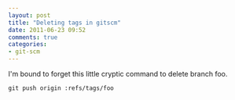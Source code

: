 ```yaml
---
layout: post
title: "Deleting tags in gitscm"
date: 2011-06-23 09:52
comments: true
categories:
- git-scm
---
```


I'm bound to forget this little cryptic command to delete branch foo.

    git push origin :refs/tags/foo